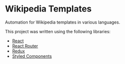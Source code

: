 # Wikipedia Templates

Automation for Wikipedia templates in various languages.

This project was written using the following libraries:
* [React](https://github.com/facebook/react)
* [React Router](https://github.com/ReactTraining/react-router)
* [Redux](https://github.com/reduxjs/react-redux)
* [Styled Components](https://github.com/styled-components/styled-components)
